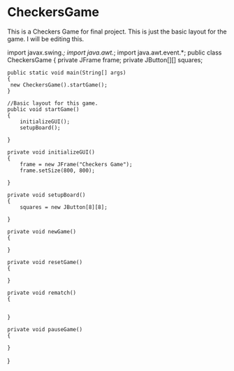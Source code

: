 # CheckersGame
This is a Checkers Game for final project.
This is just the basic layout for the game. I will be editing this.

import javax.swing.*;
import java.awt.*;
import java.awt.event.*;
public class CheckersGame 
{
    private JFrame frame;
    private JButton[][] squares;

    public static void main(String[] args) 
    {
     new CheckersGame().startGame(); 
    }

    //Basic layout for this game.
    public void startGame() 
    {
        initializeGUI();
        setupBoard();
     
    }

    private void initializeGUI() 
    {
        frame = new JFrame("Checkers Game");
        frame.setSize(800, 800);

    }

    private void setupBoard() 
    {
        squares = new JButton[8][8];
        
    }

    private void newGame() 
    {
       
    }

    private void resetGame()
    {
            
    }

    private void rematch() 
    {
     
        
    }

    private void pauseGame() 
    {
        
    }
}
